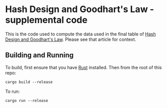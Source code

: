# Hash Design and Goodhart's Law - supplemental code

This is the code used to compute the data used in the final table of [Hash Design and Goodhart's Law](https://blog.cessen.com/post/2024_07_10_hash_design_and_goodharts_law).  Please see that article for context.

## Building and Running

To build, first ensure that you have [Rust](https://www.rust-lang.org) installed.  Then from the root of this repo:

```
cargo build --release
```

To run:

```
cargo run --release
```